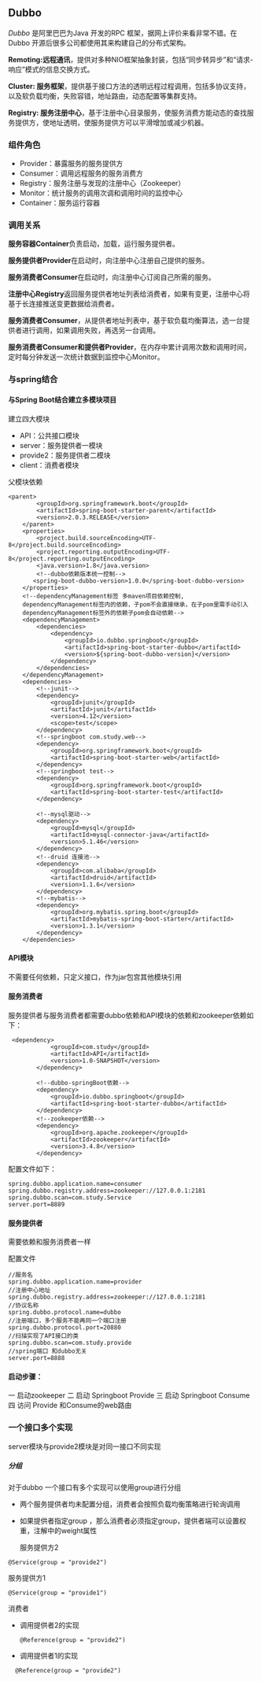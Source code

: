 ## Dubbo

*Dubbo* 是阿里巴巴为Java 开发的RPC 框架，据网上评价来看非常不错。在Dubbo 开源后很多公司都使用其来构建自己的分布式架构。

**Remoting:远程通讯**，提供对多种NIO框架抽象封装，包括“同步转异步”和“请求-响应”模式的信息交换方式。

**Cluster: 服务框架**，提供基于接口方法的透明远程过程调用，包括多协议支持，以及软负载均衡，失败容错，地址路由，动态配置等集群支持。

**Registry: 服务注册中心**，基于注册中心目录服务，使服务消费方能动态的查找服务提供方，使地址透明，使服务提供方可以平滑增加或减少机器。

### 组件角色

- Provider：暴露服务的服务提供方
- Consumer：调用远程服务的服务消费方
- Registry：服务注册与发现的注册中心（Zookeeper）
- Monitor：统计服务的调用次调和调用时间的监控中心
- Container：服务运行容器

### 调用关系

**服务容器Container**负责启动，加载，运行服务提供者。

**服务提供者Provider**在启动时，向注册中心注册自己提供的服务。

**服务消费者Consumer**在启动时，向注册中心订阅自己所需的服务。

**注册中心Registry**返回服务提供者地址列表给消费者，如果有变更，注册中心将基于长连接推送变更数据给消费者。

**服务消费者Consumer**，从提供者地址列表中，基于软负载均衡算法，选一台提供者进行调用，如果调用失败，再选另一台调用。

**服务消费者Consumer和提供者Provider**，在内存中累计调用次数和调用时间，定时每分钟发送一次统计数据到监控中心Monitor。

### 与spring结合

#### 与Spring Boot结合建立多模块项目



建立四大模块

- API：公共接口模块
- server：服务提供者一模块
- provide2：服务提供者二模块
- client：消费者模块

父模块依赖

```
<parent>
        <groupId>org.springframework.boot</groupId>
        <artifactId>spring-boot-starter-parent</artifactId>
        <version>2.0.3.RELEASE</version>
    </parent>
    <properties>
        <project.build.sourceEncoding>UTF-8</project.build.sourceEncoding>
        <project.reporting.outputEncoding>UTF-8</project.reporting.outputEncoding>
        <java.version>1.8</java.version>
        <!--dubbo依赖版本统一控制-->
       <spring-boot-dubbo-version>1.0.0</spring-boot-dubbo-version>
    </properties>
    <!--dependencyManagement标签 多maven项目依赖控制,
    dependencyManagement标签内的依赖，子pom不会直接继承，在子pom里需手动引入
    dependencyManagement标签外的依赖子pom会自动依赖-->
    <dependencyManagement>
        <dependencies>
            <dependency>
                <groupId>io.dubbo.springboot</groupId>
                <artifactId>spring-boot-starter-dubbo</artifactId>
                <version>${spring-boot-dubbo-version}</version>
            </dependency>
        </dependencies>
    </dependencyManagement>
    <dependencies>
        <!--junit-->
        <dependency>
            <groupId>junit</groupId>
            <artifactId>junit</artifactId>
            <version>4.12</version>
            <scope>test</scope>
        </dependency>
        <!--springboot com.study.web-->
        <dependency>
            <groupId>org.springframework.boot</groupId>
            <artifactId>spring-boot-starter-web</artifactId>
        </dependency>
        <!--springboot test-->
        <dependency>
            <groupId>org.springframework.boot</groupId>
            <artifactId>spring-boot-starter-test</artifactId>
        </dependency>

        <!--mysql驱动-->
        <dependency>
            <groupId>mysql</groupId>
            <artifactId>mysql-connector-java</artifactId>
            <version>5.1.46</version>
        </dependency>
        <!--druid 连接池-->
        <dependency>
            <groupId>com.alibaba</groupId>
            <artifactId>druid</artifactId>
            <version>1.1.6</version>
        </dependency>
        <!--mybatis-->
        <dependency>
            <groupId>org.mybatis.spring.boot</groupId>
            <artifactId>mybatis-spring-boot-starter</artifactId>
            <version>1.3.1</version>
        </dependency>
    </dependencies>
```

#### API模块

不需要任何依赖，只定义接口，作为jar包宫其他模块引用

#### 服务消费者

服务提供者与服务消费者都需要dubbo依赖和API模块的依赖和zookeeper依赖如下：

```
 <dependency>
            <groupId>com.study</groupId>
            <artifactId>API</artifactId>
            <version>1.0-SNAPSHOT</version>
        </dependency>

        <!--dubbo-springBoot依赖-->
        <dependency>
            <groupId>io.dubbo.springboot</groupId>
            <artifactId>spring-boot-starter-dubbo</artifactId>
        </dependency>
        <!--zookeeper依赖-->
        <dependency>
            <groupId>org.apache.zookeeper</groupId>
            <artifactId>zookeeper</artifactId>
            <version>3.4.8</version>
        </dependency>
```

配置文件如下：

```
spring.dubbo.application.name=consumer 
spring.dubbo.registry.address=zookeeper://127.0.0.1:2181 
spring.dubbo.scan=com.study.Service
server.port=8889
```

#### 服务提供者

需要依赖和服务消费者一样

配置文件

```
//服务名
spring.dubbo.application.name=provider
//注册中心地址
spring.dubbo.registry.address=zookeeper://127.0.0.1:2181
//协议名称
spring.dubbo.protocol.name=dubbo
//注册端口，多个服务不能再同一个端口注册
spring.dubbo.protocol.port=20880
//扫描实现了API接口的类
spring.dubbo.scan=com.study.provide
//spring端口 和dubbo无关
server.port=8888
```

#### 启动步骤：

一 启动zookeeper
二 启动 Springboot Provide
三 启动 Springboot Consume
四 访问 Provide 和Consume的web路由

### 一个接口多个实现

server模块与provide2模块是对同一接口不同实现

##### 分组

对于dubbo 一个接口有多个实现可以使用group进行分组

- 两个服务提供者均未配置分组，消费者会按照负载均衡策略进行轮询调用

- 如果提供者指定group ，那么消费者必须指定group，提供者端可以设置权重，注解中的weight属性

  服务提供方2

```
@Service(group = "provide2")
```

   服务提供方1

```
@Service(group = "provide1")
```

消费者

- 调用提供者2的实现

  ```
  @Reference(group = "provide2")
  ```

- 调用提供者1的实现

```
  @Reference(group = "provide2")
```



